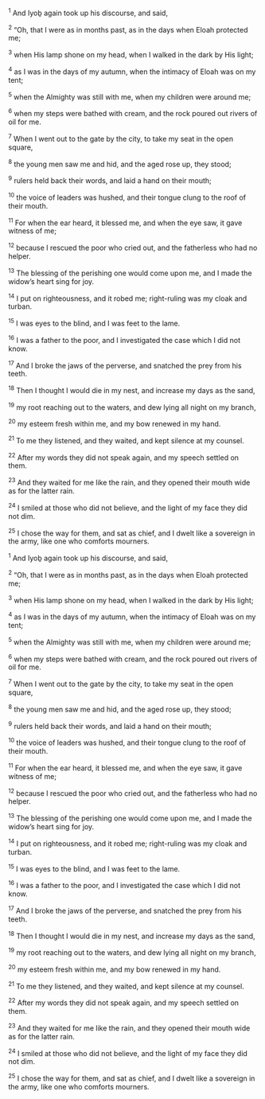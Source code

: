 <sup>1</sup> And Iyoḇ again took up his discourse, and said,

<sup>2</sup> “Oh, that I were as in months past, as in the days when Eloah protected me;

<sup>3</sup> when His lamp shone on my head, when I walked in the dark by His light;

<sup>4</sup> as I was in the days of my autumn, when the intimacy of Eloah was on my tent;

<sup>5</sup> when the Almighty was still with me, when my children were around me;

<sup>6</sup> when my steps were bathed with cream, and the rock poured out rivers of oil for me.

<sup>7</sup> When I went out to the gate by the city, to take my seat in the open square,

<sup>8</sup> the young men saw me and hid, and the aged rose up, they stood;

<sup>9</sup> rulers held back their words, and laid a hand on their mouth;

<sup>10</sup> the voice of leaders was hushed, and their tongue clung to the roof of their mouth.

<sup>11</sup> For when the ear heard, it blessed me, and when the eye saw, it gave witness of me;

<sup>12</sup> because I rescued the poor who cried out, and the fatherless who had no helper.

<sup>13</sup> The blessing of the perishing one would come upon me, and I made the widow’s heart sing for joy.

<sup>14</sup> I put on righteousness, and it robed me; right-ruling was my cloak and turban.

<sup>15</sup> I was eyes to the blind, and I was feet to the lame.

<sup>16</sup> I was a father to the poor, and I investigated the case which I did not know.

<sup>17</sup> And I broke the jaws of the perverse, and snatched the prey from his teeth.

<sup>18</sup> Then I thought I would die in my nest, and increase my days as the sand,

<sup>19</sup> my root reaching out to the waters, and dew lying all night on my branch,

<sup>20</sup> my esteem fresh within me, and my bow renewed in my hand.

<sup>21</sup> To me they listened, and they waited, and kept silence at my counsel.

<sup>22</sup> After my words they did not speak again, and my speech settled on them.

<sup>23</sup> And they waited for me like the rain, and they opened their mouth wide as for the latter rain.

<sup>24</sup> I smiled at those who did not believe, and the light of my face they did not dim.

<sup>25</sup> I chose the way for them, and sat as chief, and I dwelt like a sovereign in the army, like one who comforts mourners.

<sup>1</sup> And Iyoḇ again took up his discourse, and said,

<sup>2</sup> “Oh, that I were as in months past, as in the days when Eloah protected me;

<sup>3</sup> when His lamp shone on my head, when I walked in the dark by His light;

<sup>4</sup> as I was in the days of my autumn, when the intimacy of Eloah was on my tent;

<sup>5</sup> when the Almighty was still with me, when my children were around me;

<sup>6</sup> when my steps were bathed with cream, and the rock poured out rivers of oil for me.

<sup>7</sup> When I went out to the gate by the city, to take my seat in the open square,

<sup>8</sup> the young men saw me and hid, and the aged rose up, they stood;

<sup>9</sup> rulers held back their words, and laid a hand on their mouth;

<sup>10</sup> the voice of leaders was hushed, and their tongue clung to the roof of their mouth.

<sup>11</sup> For when the ear heard, it blessed me, and when the eye saw, it gave witness of me;

<sup>12</sup> because I rescued the poor who cried out, and the fatherless who had no helper.

<sup>13</sup> The blessing of the perishing one would come upon me, and I made the widow’s heart sing for joy.

<sup>14</sup> I put on righteousness, and it robed me; right-ruling was my cloak and turban.

<sup>15</sup> I was eyes to the blind, and I was feet to the lame.

<sup>16</sup> I was a father to the poor, and I investigated the case which I did not know.

<sup>17</sup> And I broke the jaws of the perverse, and snatched the prey from his teeth.

<sup>18</sup> Then I thought I would die in my nest, and increase my days as the sand,

<sup>19</sup> my root reaching out to the waters, and dew lying all night on my branch,

<sup>20</sup> my esteem fresh within me, and my bow renewed in my hand.

<sup>21</sup> To me they listened, and they waited, and kept silence at my counsel.

<sup>22</sup> After my words they did not speak again, and my speech settled on them.

<sup>23</sup> And they waited for me like the rain, and they opened their mouth wide as for the latter rain.

<sup>24</sup> I smiled at those who did not believe, and the light of my face they did not dim.

<sup>25</sup> I chose the way for them, and sat as chief, and I dwelt like a sovereign in the army, like one who comforts mourners.

